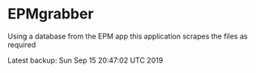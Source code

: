# EPMgrabber
Using a database from the EPM app this application scrapes the files as required


Latest backup: Sun Sep 15 20:47:02 UTC 2019
